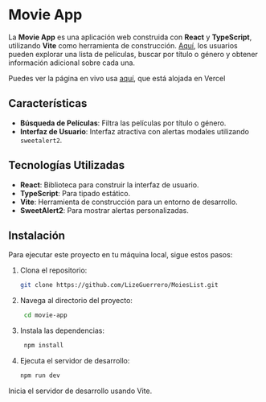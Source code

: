 # Movie App

La **Movie App** es una aplicación web construida con **React** y **TypeScript**, utilizando **Vite** como herramienta de construcción. [Aquí](https://moies-list.vercel.app/), los usuarios pueden explorar una lista de películas, buscar por título o género y obtener información adicional sobre cada una. 

Puedes ver la página en vivo usa [aquí](https://moies-list.vercel.app/), que está alojada en Vercel

## Características

- **Búsqueda de Películas**: Filtra las películas por título o género.
- **Interfaz de Usuario**: Interfaz atractiva con alertas modales utilizando `sweetalert2`.
  
## Tecnologías Utilizadas

- **React**: Biblioteca para construir la interfaz de usuario.
- **TypeScript**: Para tipado estático.
- **Vite**: Herramienta de construcción para un entorno de desarrollo.
- **SweetAlert2**: Para mostrar alertas personalizadas.

## Instalación

Para ejecutar este proyecto en tu máquina local, sigue estos pasos:

1. Clona el repositorio:

   ```bash
   git clone https://github.com/LizeGuerrero/MoiesList.git

2. Navega al directorio del proyecto:
   ```bash
    cd movie-app

4. Instala las dependencias:
     ```bash
      npm install

5. Ejecuta el servidor de desarrollo:

    ```bash
    npm run dev

Inicia el servidor de desarrollo usando Vite.


